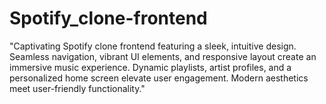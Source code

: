# Spotify_clone-frontend
"Captivating Spotify clone frontend featuring a sleek, intuitive design. Seamless navigation, vibrant UI elements, and responsive layout create an immersive music experience. Dynamic playlists, artist profiles, and a personalized home screen elevate user engagement. Modern aesthetics meet user-friendly functionality."

